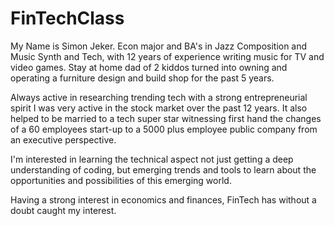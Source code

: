 # FinTechClass
My Name is Simon Jeker. Econ major and BA's in Jazz Composition and Music Synth and Tech, with 12 years of experience writing music for TV and video games. Stay at home dad of 2 kiddos turned into owning and operating a furniture design and build shop for the past 5 years.

Always active in researching trending tech with a strong entrepreneurial spirit I was very active in the stock market over the past 12 years. It also helped to be married to a tech super star witnessing first hand the changes of a 60 employees start-up to a 5000 plus employee public company from an executive perspective.

I'm interested in learning the technical aspect not just getting a deep understanding of coding, but emerging trends and tools to learn about the opportunities and possibilities of this emerging world.

Having a strong interest in economics and finances, FinTech has without a doubt caught my interest.